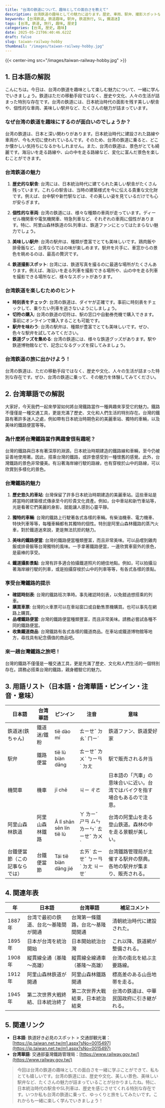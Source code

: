 ```yaml
---
title: "台湾の鉄道について、趣味としての面白さを教えて"
description: 台湾鉄道の趣味としての魅力に迫ります。歴史、車両、駅弁、撮影スポットなど、鉄道趣味のあらゆる側面を解説します。
keywords: [台湾鉄道, 鉄道趣味, 駅弁, 鉄道旅行, SL, 鐵道迷]
tags: [台湾, 鉄道, 旅行, 趣味, 歴史]
categories: [台湾, 歴史, 趣味]
date: 2025-05-21T06:40:46.622Z
draft: false
slug: taiwan-railway-hobby
thumbnail: "/images/taiwan-railway-hobby.jpg"
---
```


{{< center-img src="/images/taiwan-railway-hobby.jpg" >}}

## 1. 日本語の解説

こんにちは。今日は、台湾の鉄道を趣味として楽しむ魅力について、一緒に学んでいきましょう。鉄道はただの移動手段ではなく、歴史や文化、人々の生活が詰まった特別な存在です。台湾の鉄道には、日本統治時代の面影を残す美しい駅舎や、個性的な車両、美味しい駅弁など、たくさんの魅力が詰まっています。

### なぜ台湾の鉄道を趣味にするのが面白いのでしょうか？

台湾の鉄道は、日本と深い関わりがあります。日本統治時代に建設された路線や車両が、今も大切に使われているんです。そのため、台湾の鉄道に乗ると、どこか懐かしい気持ちになるかもしれません。また、台湾の鉄道は、景色がとても綺麗です。海沿いを走る路線や、山の中を走る路線など、変化に富んだ景色を楽しむことができます。

### 台湾鉄道の魅力

1.  **歴史的な駅舎**: 台湾には、日本統治時代に建てられた美しい駅舎がたくさん残っています。これらの駅舎は、当時の建築様式を今に伝える貴重な文化財です。例えば、台中駅や新竹駅などは、その美しい姿を見ているだけでも心が安らぎます。

2.  **個性的な車両**: 台湾の鉄道には、様々な種類の車両が走っています。ディーゼル機関車や電気機関車、特急列車など、それぞれの車両に個性があります。特に、阿里山森林鉄道のSL列車は、鉄道ファンにとってはたまらない魅力でしょう。

3.  **美味しい駅弁**: 台湾の駅弁は、種類が豊富でとても美味しいです。鶏肉飯や排骨飯など、台湾ならではの味が楽しめます。駅弁を片手に、車窓からの景色を眺めるのは、最高の贅沢です。

4.  **鉄道撮影スポット**: 台湾には、鉄道写真を撮るのに最適な場所がたくさんあります。例えば、海沿いを走る列車を撮影できる場所や、山の中を走る列車を撮影できる場所など、様々なスポットがあります。

### 台湾鉄道を楽しむためのヒント

*   **時刻表をチェック**: 台湾の鉄道は、ダイヤが正確です。事前に時刻表をチェックして、乗りたい列車を逃さないようにしましょう。
*   **切符の購入**: 台湾の鉄道の切符は、駅の窓口や自動券売機で購入できます。事前にオンラインで購入することも可能です。
*   **駅弁を味わう**: 台湾の駅弁は、種類が豊富でとても美味しいです。ぜひ、色々な駅弁を試してみてください。
*   **鉄道グッズを集める**: 台湾の鉄道には、様々な鉄道グッズがあります。駅や鉄道博物館などで、記念になるグッズを探してみましょう。

### 台湾鉄道の旅に出かけよう！

台湾の鉄道は、ただの移動手段ではなく、歴史や文化、人々の生活が詰まった特別な存在です。ぜひ、台湾の鉄道に乗って、その魅力を体験してみてください。

## 2. 台湾華語での解説

大家好，今天我們一起來學習如何將台灣鐵路當作一種興趣來享受它的魅力。鐵路不僅僅是一種交通工具，更是充滿了歷史、文化和人們生活的特別存在。台灣的鐵路有著許多迷人之處，例如帶有日本統治時期色彩的美麗車站、獨特的車輛，以及美味的鐵路便當等等。

### 為什麼將台灣鐵路當作興趣會很有趣呢？

台灣的鐵路與日本有著深厚的淵源。日本統治時期建造的鐵路線和車輛，至今仍被妥善地使用著。因此，搭乘台灣的鐵路，或許會感受到一種懷舊的感覺。此外，台灣鐵路的景色非常優美。有沿著海岸線行駛的路線，也有穿梭於山中的路線，可以欣賞到多樣化的景色。

### 台灣鐵路的魅力

1.  **歷史悠久的車站**: 台灣保留了許多日本統治時期建造的美麗車站。這些車站是將當時的建築樣式傳承至今的珍貴文化資產。例如，台中車站和新竹車站等，光是看著它們美麗的身影，就能讓人感到心靈平靜。

2.  **獨特的車輛**: 台灣的鐵路上行駛著各式各樣的車輛。有柴油機車、電力機車、特快列車等等，每種車輛都有其獨特的個性。特別是阿里山森林鐵路的蒸汽火車，對於鐵道迷來說，更是無法抗拒的魅力。

3.  **美味的鐵路便當**: 台灣的鐵路便當種類豐富，而且非常美味。可以品嚐到雞肉飯或排骨飯等台灣獨特的風味。一手拿著鐵路便當，一邊欣賞車窗外的景色，是最棒的享受。

4.  **鐵道攝影景點**: 台灣有許多適合拍攝鐵道照片的絕佳地點。例如，可以拍攝沿著海岸線行駛的列車，或是拍攝穿梭於山中的列車等等，有各式各樣的景點。

### 享受台灣鐵路的提示

*   **確認時刻表**: 台灣的鐵路班次準時。事先確認時刻表，以免錯過想搭乘的列車。
*   **購買車票**: 台灣的火車票可以在車站窗口或自動售票機購買。也可以事先在網路上購買。
*   **品嚐鐵路便當**: 台灣的鐵路便當種類豐富，而且非常美味。請務必嘗試各種不同的鐵路便當。
*   **收集鐵道商品**: 台灣鐵路有各式各樣的鐵道商品。在車站或鐵道博物館等地方，尋找具有紀念價值的商品吧。

### 來一趟台灣鐵路之旅吧！

台灣的鐵路不僅僅是一種交通工具，更是充滿了歷史、文化和人們生活的一個特別存在。請務必搭乘台灣的鐵路，親身體驗它的魅力。

## 3. 用語リスト（日本語・台湾華語・ピンイン・注音・意味）

| 日本語          | 台湾華語          | ピンイン      | 注音     | 意味                                                                     |
| ------------- | ------------- | ----------- | ------ | ------------------------------------------------------------------------ |
| 鉄道迷(鉄ちゃん) | 鐵道迷/鐵粉       | tiě dào mí | ㄊㄧㄝˇ ㄉㄠˋ ㄇㄧˊ | 鉄道ファン、鉄道愛好家                                                               |
| 駅弁           | 鐵路便當         | tiě lù biàn dāng | ㄊㄧㄝˇ ㄌㄨˋ ㄅㄧㄢˋ ㄉㄤ  | 駅で販売される弁当                                                                   |
| 機関車          | 機車            | jī chē      | ㄐㄧ ㄔㄜ | 日本語の「汽車」の意味合いに近い。台湾ではバイクを指す場合もあるので注意。                                             |
| 阿里山森林鉄道     | 阿里山森林鐵路      | Ā lǐ shān sēn lín tiě lù | ㄚ ㄌㄧˇ ㄕㄢ ㄙㄣ ㄌㄧㄣˊ ㄊㄧㄝˇ ㄌㄨˋ | 台湾の阿里山を走る登山鉄道。森林の中を走る景観が美しい。                                                     |
| 台鐵便當節（この記事ならでは） | 台鐵便當節        | Tái tiě biàn dāng jié | ㄊㄞˊ ㄊㄧㄝˇ ㄅㄧㄢˋ ㄉㄤ ㄐㄧㄝˊ | 台湾鐵路管理局が主催する駅弁の祭典。各地の駅弁が集まり、販売される。                                                 |

## 4. 関連年表

| 年    | 日本語                                               | 台湾華語                                              | 補足コメント                                                                                                         |
| ----- | -------------------------------------------------- | ------------------------------------------------- | ------------------------------------------------------------------------------------------------------------------ |
| 1887年 | 台湾で最初の鉄道、台北～基隆間が開通                                  | 台灣第一條鐵路，台北～基隆間開通                                 | 清朝統治時代に建設された。                                                                                               |
| 1895年 | 日本が台湾を統治開始                                      | 日本開始統治台灣                                     | これ以降、鉄道網が整備される。                                                                                             |
| 1908年 | 縦貫線全通（基隆～高雄）                                     | 縱貫線全線通車（基隆～高雄）                                | 台湾の南北を結ぶ主要路線。                                                                                             |
| 1912年 | 阿里山森林鉄道が開通                                      | 阿里山森林鐵路開通                                    | 標高差のある山岳地帯を走る。                                                                                             |
| 1945年 | 第二次世界大戦終結、日本統治終了                                | 第二次世界大戰結束，日本統治結束                               | 台湾の鉄道は、中華民国政府に引き継がれる。                                                                                           |

## 5. 関連リンク

*   **日本語**: 鉄道好き必見のスポット > 交通部観光署：[https://jp.taiwan.net.tw/m1.aspx?sNo=0015497](https://jp.taiwan.net.tw/m1.aspx?sNo=0015497)
*   **台湾華語**: 交通部臺灣鐵路管理局：[https://www.railway.gov.tw/](https://www.railway.gov.tw/)

> 今回は台湾の鉄道の趣味としての面白さを一緒に学ぶことができて、私もとても嬉しいです。台湾の鉄道には、歴史や文化、美しい景色、美味しい駅弁など、たくさんの魅力が詰まっていることが分かりましたね。特に、日本統治時代の駅舎やSL列車は、歴史を感じさせてくれる特別な存在です。いつか私も台湾の鉄道に乗って、ゆっくりと旅をしてみたいです。これからも一緒に楽しく学んでいきましょう！
